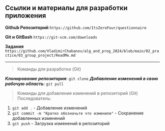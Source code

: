 ## Ссылки и материалы для разработки приложения

**Github Репозиторий**
`https://github.com/ItsZeroFour/questionnaire`

**Git и GitBash**
`https://git-scm.com/downloads`

**Задания**
`https://github.com/VladimirChabanov/alg_and_prog_2024/blob/main/02_practice/03_group_project/ReadMe.md`

---

> Команды для разработки (Git)

***Клонирование репозитория***: `git clone`
***Добавление изменений в свою рабочую область***: `git pull`

> Команды для добавления изменений в репозиторий (Git)
> Последователь:

1.  `git add .` - Добавление изменений
1.  `git commit -m "Кратко обозначьте что изменили"` - Сохранение добавленных изменений
1.  `git push` - Загрузка изменений в репозиторий